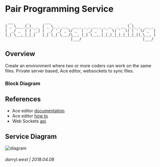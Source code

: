 # Pair Programming Service

```
 ___      _       ___                                    _           
| _ \__ _(_)_ _  | _ \_ _ ___  __ _ _ _ __ _ _ __  _ __ (_)_ _  __ _ 
|  _/ _` | | '_| |  _/ '_/ _ \/ _` | '_/ _` | '  \| '  \| | ' \/ _` |
|_| \__,_|_|_|   |_| |_| \___/\__, |_| \__,_|_|_|_|_|_|_|_|_||_\__, |
                              |___/                            |___/ 
```

## Overview

Create an environment where two or more coders can work on the same files.  Private server based, Ace editor, websockets to sync files.

### Block Diagram

## References

* Ace editor [documentation](https://ace.c9.io/#nav=api&api=document)
* Ace editor [how to](https://ace.c9.io/#nav=howto)
* Web Sockets [api](https://github.com/gorilla/websocket)

## Service Diagram

![diagram](https://mermaidjs.github.io/mermaid-live-editor/#/view/eyJjb2RlIjoiZ3JhcGggVERcbiAgICBFMShFZGl0b3IgQSkgLS0gd2ViIHNvY2tldCAtLT4gRlMoKFNoYXJlZCBGaWxlIFNlcnZpY2UpKVxuICAgIEUyKEVkaXRvciBCKSAtLSB3ZWIgc29ja2V0IC0tPiBGU1xuICAgIEZTIC0tPiBTRj5Tb3VyY2VGaWxlXVxuIiwibWVybWFpZCI6eyJ0aGVtZSI6ImRlZmF1bHQifX0)

###### darryl.west | 2018.04.08

